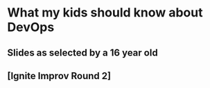 
# What my kids should know about DevOps

## Slides as selected by a 16 year old

## [Ignite Improv Round 2]
